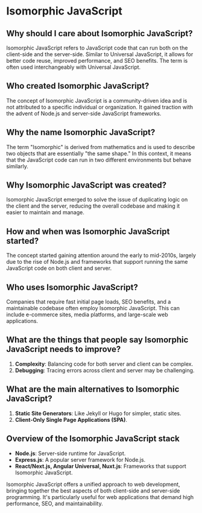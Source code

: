 # Isomorphic JavaScript

## Why should I care about Isomorphic JavaScript?

Isomorphic JavaScript refers to JavaScript code that can run both on the client-side and the server-side. Similar to Universal JavaScript, it allows for better code reuse, improved performance, and SEO benefits. The term is often used interchangeably with Universal JavaScript.

## Who created Isomorphic JavaScript?

The concept of Isomorphic JavaScript is a community-driven idea and is not attributed to a specific individual or organization. It gained traction with the advent of Node.js and server-side JavaScript frameworks.

## Why the name Isomorphic JavaScript?

The term "Isomorphic" is derived from mathematics and is used to describe two objects that are essentially "the same shape." In this context, it means that the JavaScript code can run in two different environments but behave similarly.

## Why Isomorphic JavaScript was created?

Isomorphic JavaScript emerged to solve the issue of duplicating logic on the client and the server, reducing the overall codebase and making it easier to maintain and manage.

## How and when was Isomorphic JavaScript started?

The concept started gaining attention around the early to mid-2010s, largely due to the rise of Node.js and frameworks that support running the same JavaScript code on both client and server.

## Who uses Isomorphic JavaScript?

Companies that require fast initial page loads, SEO benefits, and a maintainable codebase often employ Isomorphic JavaScript. This can include e-commerce sites, media platforms, and large-scale web applications.

## What are the things that people say Isomorphic JavaScript needs to improve?

1. **Complexity**: Balancing code for both server and client can be complex.
2. **Debugging**: Tracing errors across client and server may be challenging.

## What are the main alternatives to Isomorphic JavaScript?

1. **Static Site Generators**: Like Jekyll or Hugo for simpler, static sites.
2. **Client-Only Single Page Applications (SPA)**.

## Overview of the Isomorphic JavaScript stack

- **Node.js**: Server-side runtime for JavaScript.
- **Express.js**: A popular server framework for Node.js.
- **React/Next.js, Angular Universal, Nuxt.js**: Frameworks that support Isomorphic JavaScript.

Isomorphic JavaScript offers a unified approach to web development, bringing together the best aspects of both client-side and server-side programming. It's particularly useful for web applications that demand high performance, SEO, and maintainability.
